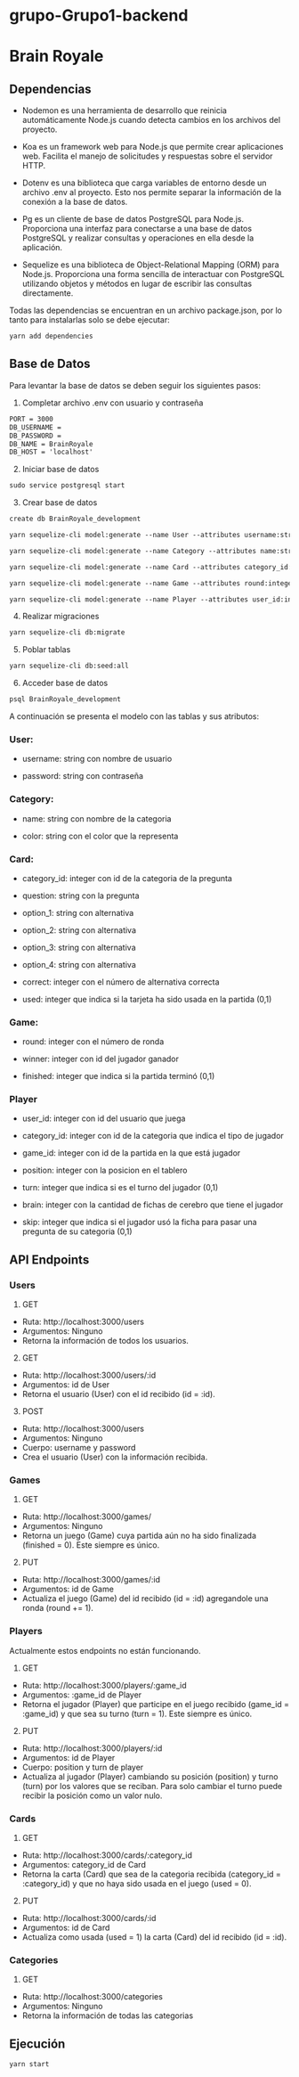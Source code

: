 # grupo-Grupo1-backend

# Brain Royale

## Dependencias

- Nodemon es una herramienta de desarrollo que reinicia automáticamente Node.js cuando detecta cambios en los archivos del proyecto.

- Koa es un framework web para Node.js que permite crear aplicaciones web. Facilita el manejo de solicitudes y respuestas sobre el servidor HTTP.

- Dotenv es una biblioteca que carga variables de entorno desde un archivo .env al proyecto. Esto nos permite separar la información de la conexión a la base de datos.

- Pg es un cliente de base de datos PostgreSQL para Node.js. Proporciona una interfaz para conectarse a una base de datos PostgreSQL y realizar consultas y operaciones en ella desde la aplicación.

- Sequelize es una biblioteca de Object-Relational Mapping (ORM) para Node.js. Proporciona una forma sencilla de interactuar con PostgreSQL utilizando objetos y métodos en lugar de escribir las consultas directamente.

Todas las dependencias se encuentran en un archivo package.json, por lo tanto para instalarlas solo se debe ejecutar:

```html
yarn add dependencies
```

## Base de Datos

Para levantar la base de datos se deben seguir los siguientes pasos:

1. Completar archivo .env con usuario y contraseña
```html
PORT = 3000
DB_USERNAME = 
DB_PASSWORD = 
DB_NAME = BrainRoyale
DB_HOST = 'localhost'
```

2. Iniciar base de datos
```html
sudo service postgresql start
```

3. Crear base de datos
```html
create db BrainRoyale_development
```

```html
yarn sequelize-cli model:generate --name User --attributes username:string,password:string
```

```html
yarn sequelize-cli model:generate --name Category --attributes name:string,color:string
```

```html
yarn sequelize-cli model:generate --name Card --attributes category_id:integer,question:string,option_1:string,option_2:string,option_3:string,option_4:string,correct:integer,used:integer
```

```html
yarn sequelize-cli model:generate --name Game --attributes round:integer,winner:integer,finished:integer
```

```html
yarn sequelize-cli model:generate --name Player --attributes user_id:integer,category_id:integer,game_id:integer,position:integer,turn:integer,brain:integer,skip:integer
```

4. Realizar migraciones
```html
yarn sequelize-cli db:migrate       
```

5. Poblar tablas
```html
yarn sequelize-cli db:seed:all
```

6. Acceder base de datos
```html
psql BrainRoyale_development
```

A continuación se presenta el modelo con las tablas y sus atributos:

### User: 

- username: string con nombre de usuario

- password: string con contraseña

### Category: 

- name: string con nombre de la categoria

- color: string con el color que la representa

### Card: 

- category_id: integer con id de la categoria de la pregunta 

- question: string con la pregunta 

- option_1: string con alternativa 

- option_2: string con alternativa  

- option_3: string con alternativa 

- option_4: string con alternativa 

- correct: integer con el número de alternativa correcta 

- used: integer que indica si la tarjeta ha sido usada en la partida (0,1) 

### Game: 

- round: integer con el número de ronda 

- winner: integer con id del jugador ganador

- finished: integer que indica si la partida terminó (0,1) 

### Player 

- user_id: integer con id del usuario que juega 

- category_id: integer con id de la categoria que indica el tipo de jugador 

- game_id: integer con id de la partida en la que está jugador

- position: integer con la posicion en el tablero

- turn: integer que indica si es el turno del jugador (0,1) 

- brain: integer con la cantidad de fichas de cerebro que tiene el jugador 

- skip: integer que indica si el jugador usó la ficha para pasar una pregunta de su categoria (0,1) 

## API Endpoints
 
### Users 

1. GET
- Ruta: http://localhost:3000/users
- Argumentos: Ninguno
- Retorna la información de todos los usuarios.

2. GET
- Ruta: http://localhost:3000/users/:id
- Argumentos: id de User
- Retorna el usuario (User) con el id recibido (id = :id).

3. POST
- Ruta: http://localhost:3000/users
- Argumentos: Ninguno
- Cuerpo: username y password
- Crea el usuario (User) con la información recibida.


### Games

1. GET
- Ruta: http://localhost:3000/games/
- Argumentos: Ninguno
- Retorna un juego (Game) cuya partida aún no ha sido finalizada (finished = 0). Este siempre es único.

2. PUT
- Ruta: http://localhost:3000/games/:id
- Argumentos: id de Game
- Actualiza el juego (Game) del id recibido (id = :id) agregandole una ronda (round += 1).

### Players

Actualmente estos endpoints no están funcionando.

1. GET
- Ruta: http://localhost:3000/players/:game_id
- Argumentos: :game_id de Player
- Retorna el jugador (Player) que participe en el juego recibido (game_id = :game_id) y que sea su turno (turn = 1). Este siempre es único.

2. PUT
- Ruta: http://localhost:3000/players/:id
- Argumentos: id de Player
- Cuerpo: position y turn de player
- Actualiza al jugador (Player) cambiando su posición (position) y turno (turn) por los valores que se reciban. Para solo cambiar el turno puede recibir la posición como un valor nulo.

### Cards

1. GET
- Ruta: http://localhost:3000/cards/:category_id
- Argumentos: category_id de Card
- Retorna la carta (Card) que sea de la categoria recibida (category_id = :category_id) y que no haya sido usada en el juego (used = 0).

2. PUT
- Ruta: http://localhost:3000/cards/:id
- Argumentos: id de Card
- Actualiza como usada (used = 1) la carta (Card) del id recibido (id = :id).

### Categories

1. GET
- Ruta: http://localhost:3000/categories
- Argumentos: Ninguno
- Retorna la información de todas las categorias

## Ejecución

```html
yarn start
```